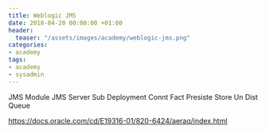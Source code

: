 ```yaml
---
title: Weblogic JMS
date: 2018-04-20 00:00:00 +01:00
header:
  teaser: "/assets/images/academy/weblogic-jms.png"
categories:
- academy
tags:
- academy
- sysadmin
---
```



JMS Module
JMS Server
Sub Deployment
Connt Fact
Presiste Store
Un Dist Queue


https://docs.oracle.com/cd/E19316-01/820-6424/aeraq/index.html
